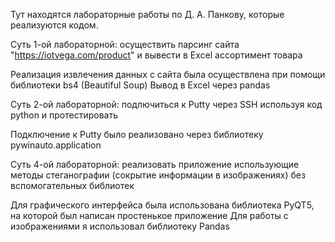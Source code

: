 Тут находятся лабораторные работы по Д. А. Панкову, которые реализуются кодом.

Суть 1-ой лабораторной: осуществить парсинг сайта "https://iotvega.com/product" и вывести в Excel ассортимент товара

Реализация извлечения данных с сайта была осуществлена при помощи библиотеки bs4 (Beautiful Soup)
Вывод в Excel через pandas

Суть 2-ой лабораторной: подлючиться к Putty через SSH используя код python и протестировать

Подключение к Putty было реализовано через библиотеку pywinauto.application 

Суть 4-ой лабораторной: реализовать приложение использующие методы стеганографии (сокрытие информации в изображениях) без вспомогательных библиотек

Для графического интерфейса была использована библиотека PyQT5, на которой был написан простенькое приложение
Для работы с изображениями я использовал библиотеку Pandas
